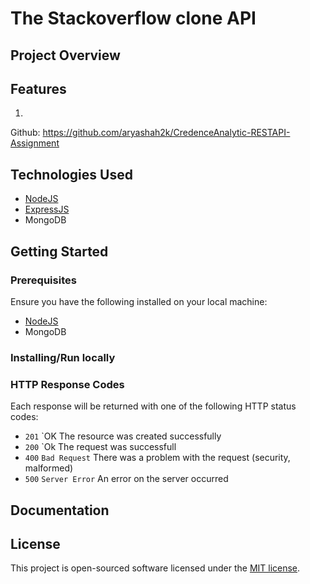 # The Stackoverflow clone API

## Project Overview



## Features

1.

Github:  https://github.com/aryashah2k/CredenceAnalytic-RESTAPI-Assignment

## Technologies Used

- [NodeJS](https://nodejs.org/en/download/)
- [ExpressJS](https://expressjs.com/)
- MongoDB

## Getting Started

### Prerequisites

Ensure you have the following installed on your local machine:

- [NodeJS](https://nodejs.org/en/download/)
- MongoDB

### Installing/Run locally


### HTTP Response Codes

Each response will be returned with one of the following HTTP status codes:

- `201` `OK The resource was created successfully
- `200` `Ok The request was successfull
- `400` `Bad Request` There was a problem with the request (security, malformed)
- `500` `Server Error` An error on the server occurred


## Documentation


## License

This project is open-sourced software licensed under the [MIT license](https://opensource.org/licenses/MIT).
